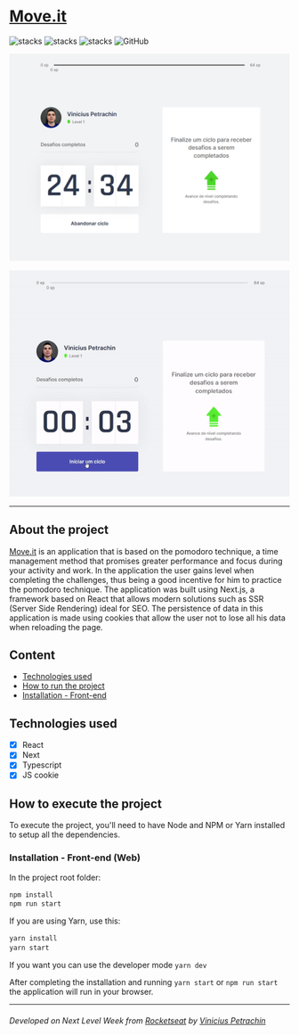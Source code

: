 # [Move.it](https://movit-nlw.vercel.app/)
![stacks](https://img.shields.io/badge/ReactJS-v17.0.1-brightgreen) ![stacks](https://img.shields.io/badge/NextJS-v10.0.7-brightgreen) ![stacks](https://img.shields.io/badge/Stack-Typescript-blue) ![GitHub](https://img.shields.io/github/license/legeannd/nextlevelweek-moveit)


<p align="center">
  <img src="uploads/front.png"/>
</p>

<p align="center">
  <img width="600" src="uploads/apresentation.gif"/>
</p>



---

## About the project <a id="en_us"></a>

[Move.it](https://movit-nlw.vercel.app/) is an application that is based on the pomodoro technique, a time management method that promises greater performance and focus during your activity and work.
In the application the user gains level when completing the challenges, thus being a good incentive for him to practice the pomodoro technique.
The application was built using Next.js, a framework based on React that allows modern solutions such as SSR (Server Side Rendering) ideal for SEO.
The persistence of data in this application is made using cookies that allow the user not to lose all his data when reloading the page.

## Content
* [Technologies used](#technologies)
* [How to run the project](#installation)
* [Installation - Front-end](#installation-front)

## Technologies used <a id="technologies"></a>

- [x] React
- [x] Next
- [x] Typescript
- [x] JS cookie

## How to execute the project <a id="installation"></a>
To execute the project, you'll need to have Node and NPM or Yarn installed to setup all the dependencies.


### Installation - Front-end (Web) <a id="installation-front"></a>

In the project root folder:

```bash
npm install
npm run start
```

If you are using Yarn, use this:
```bash
yarn install
yarn start
```
If you want you can use the developer mode
``yarn dev``

After completing the installation and running ``yarn start`` or ``npm run start`` the application will run in your browser.

---
###### Developed on Next Level Week from [Rocketseat](https://rocketseat.com.br) by [Vinicius Petrachin](https://www.linkedin.com/in/petrachin/)
